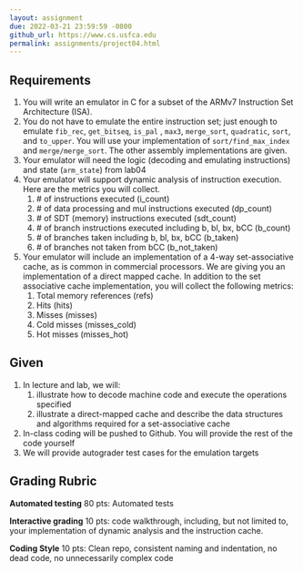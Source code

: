 ```yaml
---
layout: assignment
due: 2022-03-21 23:59:59 -0800
github_url: https://www.cs.usfca.edu
permalink: assignments/project04.html
---
```


## Requirements 
1. You will write an emulator in C for a subset of the ARMv7 Instruction Set Architecture (ISA). 
1. You do not have to emulate the entire instruction set; just enough to emulate `fib_rec`, `get_bitseq`, `is_pal` , `max3`, `merge_sort`, `quadratic`, `sort`, and `to_upper`. You will use your implementation of `sort/find_max_index` and `merge/merge_sort`. The other assembly implementations are given.
1. Your emulator will need the logic (decoding and emulating instructions) and state (`arm_state`) from lab04
1. Your emulator will support dynamic analysis of instruction execution. Here are the metrics you will collect.
    1. \# of instructions executed (i_count)
    1. \# of data processing  and mul instructions executed (dp_count)
    1. \# of SDT (memory) instructions executed (sdt_count)
    1. \# of branch instructions executed including b, bl, bx, bCC (b_count)
    1. \# of branches taken including b, bl, bx, bCC (b_taken)
    1. \# of branches not taken from bCC (b_not_taken)
1. Your emulator will include an implementation of a 4-way set-associative cache, as is common in commercial processors. We are giving you an implementation of a direct mapped cache. In addition to the set associative cache implementation, you will collect the following metrics:
    1. Total memory references (refs)
    1. Hits (hits)
    1. Misses (misses)
    1. Cold misses (misses_cold)
    1. Hot misses (misses_hot)

## Given
1. In lecture and lab, we will: 
    1. illustrate how to decode machine code and execute the operations specified
    1. illustrate a direct-mapped cache and describe the data structures and algorithms required for a set-associative cache
1. In-class coding will be pushed to Github. You will provide the rest of the code yourself
1. We will provide autograder test cases for the emulation targets

## Grading Rubric
**Automated testing**
80 pts: Automated tests 

**Interactive grading**
10 pts: code walkthrough, including, but not limited to, your implementation of dynamic analysis and the instruction cache.

**Coding Style**
10 pts: Clean repo, consistent naming and indentation, no dead code, no unnecessarily complex code